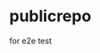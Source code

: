 # publicrepo
for e2e test
















































































































































































































































































































































































































































































































































